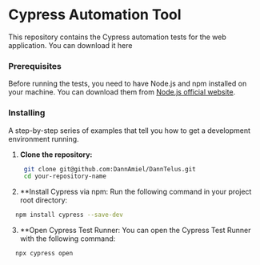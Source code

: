 # Cypress Automation Tool

This repository contains the Cypress automation tests for the web application. You can download it here

### Prerequisites

Before running the tests, you need to have Node.js and npm installed on your machine. You can download them from [Node.js official website](https://nodejs.org/).

### Installing

A step-by-step series of examples that tell you how to get a development environment running.

1. **Clone the repository:**

   ```bash
    git clone git@github.com:DannAmiel/DannTelus.git
    cd your-repository-name
    ```

2. **Install Cypress via npm: Run the following command in your project root directory:
  ```bash
    npm install cypress --save-dev 
  ```
3. **Open Cypress Test Runner: You can open the Cypress Test Runner with the following command:
  ```bash
    npx cypress open
  ```
